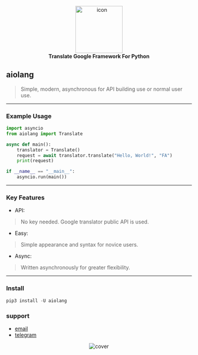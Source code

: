 <p align="center">
<img src=https://raw.githubusercontent.com/stone-404/aiolang/refs/heads/main/icon.png" alt="icon" width="128">
<br>
<b> Translate Google Framework For Python</b>
</p>

## aiolang

> Simple, modern, asynchronous for API building use or normal user use.

---

### Example Usage

```python
import asyncio
from aiolang import Translate

async def main():
    translator = Translate()
    request = await translator.translate("Hello, World!", "FA")
    print(request)

if __name__ == "__main__":
    asyncio.run(main())
```

---

### Key Features

- API:
>No key needed. Google translator public API is used.

- Easy:
>Simple appearance and syntax for novice users.

- Async:
>Written asynchronously for greater flexibility.

---

### Install

```python
pip3 install -U aiolang
```

### support
- [email](mailto:aiolang.python@gmail.com)
- [telegram](https://t.me/aiolang)

<p align="center">
<img src="https://raw.githubusercontent.com/stone-404/aiolang/refs/heads/main/cover.png" alt="cover">
</p>
